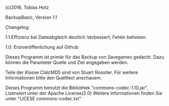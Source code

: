 (c)2016, Tobias Hotz

BackupBasic, Version 1.1

Changelog:

1.1:Effizienz bei Dateiabgleich deutlich Verbessert, Fehler behoben.

1.0: Erstveröffenlichung auf Github
	
Dieses Programm ist primär für das Backup von Savegames gedacht.
Dazu können die Parameter Quelle und Ziel angegeben werden.

Teile der Klasse ClalcMD5 sind von Stuart Rossiter. Für weitere Informationen bitte den Quelltext anschauem.

Dieses Programm benutzt die Bibliothek "commons-codec-1.10.jar", Lizensiert unter der Apache License(2.0)
Weitere Informationen finden Sie unter "LICESE commons-codec.txt"
